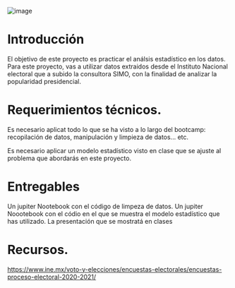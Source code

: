 ![image](https://user-images.githubusercontent.com/96673145/156455896-a40b9d6b-141e-4155-93d1-02003641b036.png)





# Introducción 

El objetivo de este proyecto es practicar el análsis estadístico en los datos. Para este proyecto, vas a utilizar datos extraidos desde el Instituto Nacional electoral que a subido la consultora SIMO, con la finalidad de analizar la popularidad presidencial. 

# Requerimientos técnicos. 

Es necesario aplicat todo lo que se ha visto a lo largo del bootcamp: recopilación de datos, manipulación y limpieza de datos... etc. 

Es necesario aplicar un modelo estadístico visto en clase que se ajuste al problema que abordarás en este proyecto. 

# Entregables 

Un jupiter Nootebook con el código de limpeza de datos. 
Un jupiter Noootebook con el códio en el que se muestra el modelo estadístico que has utilizado. 
La presentación que se mostratá en clases 

# Recursos. 

https://www.ine.mx/voto-y-elecciones/encuestas-electorales/encuestas-proceso-electoral-2020-2021/
